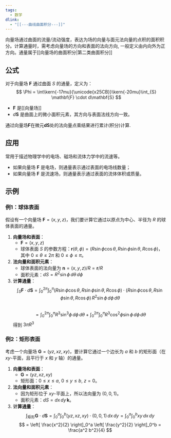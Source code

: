 ```yaml
---
tags:
  - 数学
dlink:
  - "[[---曲线曲面积分---]]"
---
```

向量场通过曲面的流量/流动强度，表达为场的向量与面元法向量的点积的面积积分。计算通量时，需考虑向量场的方向和表面的法向方向, 一般定义由内向外为正方向。通量属于[[向量场的曲面积分|第二类曲面积分]] 

## 公式
对于向量场 $\mathbf{F}$ 通过曲面 $S$ 的通量，定义为：
$$
\Phi = \int\kern{-17mu}{\unicode{x25CB}}\kern{-20mu}\int_{S} \mathbf{F} \cdot d\mathbf{S}
$$
- $\mathbf{F}$ 是[[向量场]] 
- $d\mathbf{S}$ 是曲面上的微小面积元素，其方向与表面法线方向一致。

通过向量场$\mathbf{F}$在微元${} \mathbf{dS}$处的法向量点乘结果进行累计(积分)计算. 

## 应用
常用于描述物理学中的电场、磁场和流体力学中的流速等。
- 如果向量场 $\mathbf{F}$ 是电场，则通量表示通过表面的电场线数量；
- 如果向量场 $\mathbf{F}$ 是流速场，则通量表示通过表面的流体体积或质量。



## 示例
### 例1：球体表面

假设有一个向量场 $\mathbf{F} = (x, y, z)$，我们要计算它通过以原点为中心、半径为 $R$ 的球体表面的通量。

1. **向量场和表面**：
   - $\mathbf{F} = (x, y, z)$
   - 球体表面 $S$ 的参数方程：$\mathbf{r}(\theta, \phi) = (R \sin \phi \cos \theta, R \sin \phi \sin \theta, R \cos \phi)$，其中 $0 \leq \theta \leq 2\pi$ 和 $0 \leq \phi \leq \pi$。
2. **法向量和面积元素**：
   - 球体表面的法向量为 $\mathbf{n} = (x, y, z) / R = \mathbf{r} / R$
   - 面积元素：$dS = R^2 \sin \phi \, d\theta \, d\phi$
3. **计算通量**：   
$$
   \int_S \mathbf{F} \cdot d\mathbf{S} = \int_0^{2\pi} \int_0^\pi (R \sin \phi \cos \theta, R \sin \phi \sin \theta, R \cos \phi) \cdot (R \sin \phi \cos \theta, R \sin \phi \sin \theta, R \cos \phi) \, R^2 \sin \phi \, d\phi \, d\theta
$$   
$$
   = \int_0^{2\pi} \int_0^\pi R^3 \sin^3 \phi \, d\phi \, d\theta + \int_0^{2\pi} \int_0^\pi R^3 \cos^2 \phi \sin \phi \, d\phi \, d\theta
$$
   得到 $3\pi R^3$ 

### 例2：矩形表面
考虑一个向量场 $\mathbf{G} = (yz, xz, xy)$，要计算它通过一个边长为 $a$ 和 $b$ 的矩形面（在 $xy$-平面，且平行于 $x$ 和 $y$ 轴）的通量。

1. **向量场和表面**：
   - $\mathbf{G} = (yz, xz, xy)$
   - 矩形面：$0 \leq x \leq a$, $0 \leq y \leq b$, $z = 0$。
2. **法向量和面积元素**：
   - 因为矩形位于 $xy$-平面上，所以法向量为 $(0, 0, 1)$。
   - 面积元素：$dS = dx \, dy \, \mathbf{k}$。
3. **计算通量**：
   $$
   \int_{\text{矩形}} \mathbf{G} \cdot d\mathbf{S} = \int_0^a \int_0^b (yz, xz, xy) \cdot (0, 0, 1) \, dx \, dy = \int_0^a \int_0^b xy \, dx \, dy
   $$
   $$
   = \left[ \frac{x^2}{2} \right]_0^a \left[ \frac{y^2}{2} \right]_0^b = \frac{a^2 b^2}{4}
   $$
